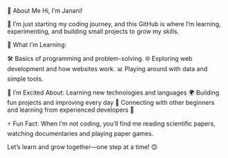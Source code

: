 👋 About Me
Hi, I’m Janani! 

🌟 I’m just starting my coding journey, and this GitHub is where I’m learning, experimenting, and building small projects to grow my skills.

🌟 What I’m Learning:

🛠 Basics of programming and problem-solving.
🌐 Exploring web development and how websites work.
📊 Playing around with data and simple tools.

🌱 I’m Excited About:
Learning new technologies and languages 🌍
Building fun projects and improving every day 🚀
Connecting with other beginners and learning from experienced developers 🤝

⚡ Fun Fact: When I’m not coding, you’ll find me reading scientific papers, watching documentaries and playing paper games.

Let’s learn and grow together—one step at a time! 😊
